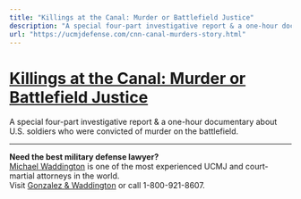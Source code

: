 ```yaml
---
title: "Killings at the Canal: Murder or Battlefield Justice"
description: "A special four-part investigative report & a one-hour documentary about U.S. soldiers who were convicted of murder on the battlefield."
url: "https://ucmjdefense.com/cnn-canal-murders-story.html"
---
```


# [Killings at the Canal: Murder or Battlefield Justice](https://ucmjdefense.com/cnn-canal-murders-story.html)

A special four-part investigative report & a one-hour documentary about U.S. soldiers who were convicted of murder on the battlefield.

---

**Need the best military defense lawyer?**  
[Michael Waddington](https://ucmjdefense.com/attorneys/michael-stewart-waddington-partner.html) is one of the most experienced UCMJ and court-martial attorneys in the world.  
Visit [Gonzalez & Waddington](https://ucmjdefense.com) or call 1-800-921-8607.
